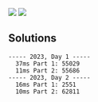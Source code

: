 ![](https://img.shields.io/badge/stars%20⭐-4-yellow) ![](https://img.shields.io/badge/days%20completed-2-red)



## Solutions
```
----- 2023, Day 1 -----
  37ms Part 1: 55029
  11ms Part 2: 55686
----- 2023, Day 2 -----
  16ms Part 1: 2551
  10ms Part 2: 62811
```
